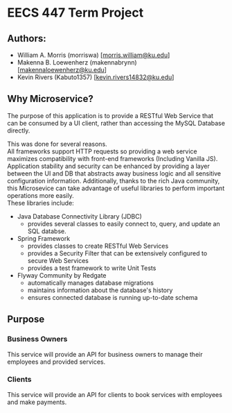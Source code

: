 # EECS 447 Term Project
## Authors:
- William A. Morris (morriswa) [morris.william@ku.edu]
- Makenna B. Loewenherz (makennabrynn) [makennaloewenherz@ku.edu]
- Kevin Rivers (Kabuto1357) [kevin.rivers14832@ku.edu]

## Why Microservice?
The purpose of this application is to provide a RESTful Web Service
that can be consumed by a UI client, rather than accessing the 
MySQL Database directly. 

This was done for several reasons. <br>
All frameworks support HTTP requests so providing a web service
maximizes compatibility with front-end frameworks (Including Vanilla JS). 
Application stability and security can be enhanced by providing a 
layer between the UI and DB that abstracts away business logic 
and all sensitive configuration information.
Additionally, thanks to the rich Java community, this Microsevice
can take advantage of useful libraries to perform important operations
more easily.<br>
These libraries include:
- Java Database Connectivity Library (JDBC)
  - provides several classes to easily connect to, query, and update
    an SQL databse.
- Spring Framework
  - provides classes to create RESTful Web Services
  - provides a Security Filter that can be extensively configured
    to secure Web Services
  - provides a test framework to write Unit Tests
- Flyway Community by Redgate
  - automatically manages database migrations
  - maintains information about the database's history
  - ensures connected database is running up-to-date schema
  
## Purpose
### Business Owners
This service will provide an API for business owners to manage
their employees and provided services.
### Clients
This service will provide an API for clients to book services 
with employees and make payments.